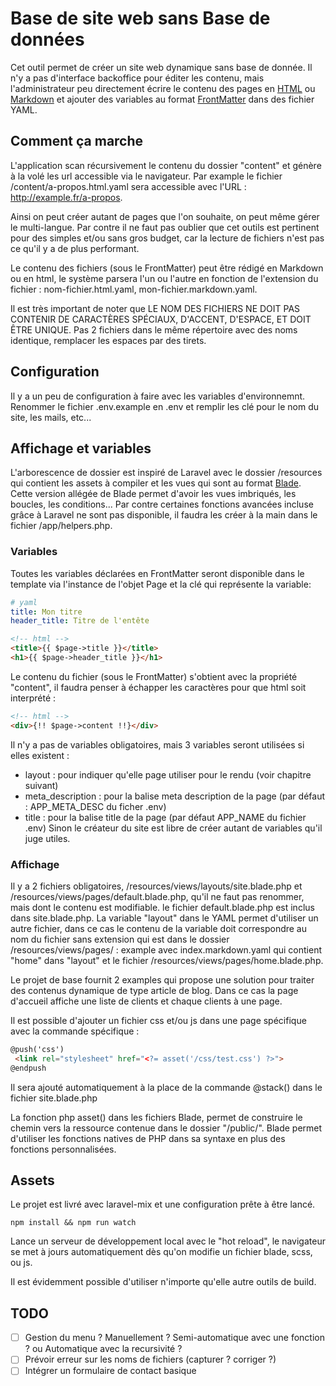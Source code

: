 # Base de site web sans Base de données

Cet outil permet de créer un site web dynamique sans base de donnée. Il n'y a pas d'interface backoffice pour éditer les contenu, mais l'administrateur peu directement écrire le contenu des pages en [HTML](https://developer.mozilla.org/fr/docs/Web/HTML/Reference) ou [Markdown](https://fr.wikipedia.org/wiki/Markdown) et ajouter des variables au format [FrontMatter](https://yaml.org/spec/1.2/spec.html) dans des fichier YAML.


## Comment ça marche
L'application scan récursivement le contenu du dossier "content" et génère à la volé les url accessible via le navigateur. Par example le fichier /content/a-propos.html.yaml sera accessible avec l'URL : http://example.fr/a-propos.

Ainsi on peut créer autant de pages que l'on souhaite, on peut même gérer le multi-langue. Par contre il ne faut pas oublier que cet outils est pertinent pour des simples et/ou sans gros budget, car la lecture de fichiers n'est pas ce qu'il y a de plus performant.

Le contenu des fichiers (sous le FrontMatter) peut être rédigé en Markdown ou en html, le système parsera l'un ou l'autre en fonction de l'extension du fichier : nom-fichier.html.yaml, mon-fichier.markdown.yaml.

Il est très important de noter que LE NOM DES FICHIERS NE DOIT PAS CONTENIR DE CARACTÈRES SPÉCIAUX, D'ACCENT, D'ESPACE, ET DOIT ÊTRE UNIQUE. Pas 2 fichiers dans le même répertoire avec des noms identique, remplacer les espaces par des tirets.

## Configuration
Il y a un peu de configuration à faire avec les variables d'environnemnt. Renommer le fichier .env.example en .env et remplir les clé pour le nom du site, les mails, etc...

## Affichage et variables
L'arborescence de dossier est inspiré de Laravel avec le dossier /resources qui contient les assets à compiler et les vues qui sont au format [Blade](https://github.com/jenssegers/blade). Cette version allégée de Blade permet d'avoir les vues imbriqués, les boucles, les conditions... Par contre certaines fonctions avancées incluse grâce à Laravel ne sont pas disponible, il faudra les créer à la main dans le fichier /app/helpers.php.

### Variables
Toutes les variables déclarées en FrontMatter seront disponible dans le template via l'instance de l'objet Page et la clé qui représente la variable:
```yaml
# yaml
title: Mon titre
header_title: Titre de l'entête
```
```html
<!-- html -->
<title>{{ $page->title }}</title>
<h1>{{ $page->header_title }}</h1>
```
Le contenu du fichier (sous le FrontMatter) s'obtient avec la propriété "content", il faudra penser à échapper les caractères pour que html soit interprété :
```html
<!-- html -->
<div>{!! $page->content !!}</div>
```
Il n'y a pas de variables obligatoires, mais 3 variables seront utilisées si elles existent :
 - layout : pour indiquer qu'elle page utiliser pour le rendu (voir chapitre suivant)
 - meta_description : pour la balise meta description de la page (par défaut : APP_META_DESC du ficher .env)
 - title : pour la balise title de la page (par défaut APP_NAME du fichier .env)
Sinon le créateur du site est libre de créer autant de variables qu'il juge utiles.

### Affichage
Il y a 2 fichiers obligatoires, /resources/views/layouts/site.blade.php et /resources/views/pages/default.blade.php, qu'il ne faut pas renommer, mais dont le contenu est modifiable. le fichier default.blade.php est inclus dans site.blade.php. La variable "layout" dans le YAML permet d'utiliser un autre fichier, dans ce cas le contenu de la variable doit correspondre au nom du fichier sans extension qui est dans le dossier /resources/views/pages/ : example avec index.markdown.yaml qui contient "home" dans "layout" et le fichier /resources/views/pages/home.blade.php.

Le projet de base fournit 2 examples qui propose une solution pour traiter des contenus dynamique de type article de blog. Dans ce cas la page d'accueil affiche une liste de clients et chaque clients à une page.

Il est possible d'ajouter un fichier css et/ou js dans une page spécifique avec la commande spécifique :
```html
@push('css')
 <link rel="stylesheet" href="<?= asset('/css/test.css') ?>">
@endpush
```
Il sera ajouté automatiquement à la place de la commande @stack() dans le fichier site.blade.php

La fonction php asset() dans les fichiers Blade, permet de construire le chemin vers la ressource contenue dans le dossier "/public/". Blade permet d'utiliser les fonctions natives de PHP dans sa syntaxe en plus des fonctions personnalisées.

## Assets
Le projet est livré avec laravel-mix et une configuration prête à être lancé.
```shell
npm install && npm run watch
```
Lance un serveur de développement local avec le "hot reload", le navigateur se met à jours automatiquement dès qu'on modifie un fichier blade, scss, ou js.

Il est évidemment possible d'utiliser n'importe qu'elle autre outils de build.

## TODO
-[ ] Gestion du menu ? Manuellement ? Semi-automatique avec une fonction ? ou Automatique avec la recursivité ?
-[ ] Prévoir erreur sur les noms de fichiers (capturer ? corriger ?)
-[ ] Intégrer un formulaire de contact basique

